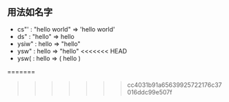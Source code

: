 ## 用法如名字
- cs"' : "hello world" => 'hello world' 
- ds"  : "hello" => hello
- ysiw" : hello => "hello"
- ysw" : hello => "hello"
<<<<<<< HEAD
- ysw(  : hello => ( hello )

=======
>>>>>>> cc4031b91a65639925722176c37016ddc99e507f
